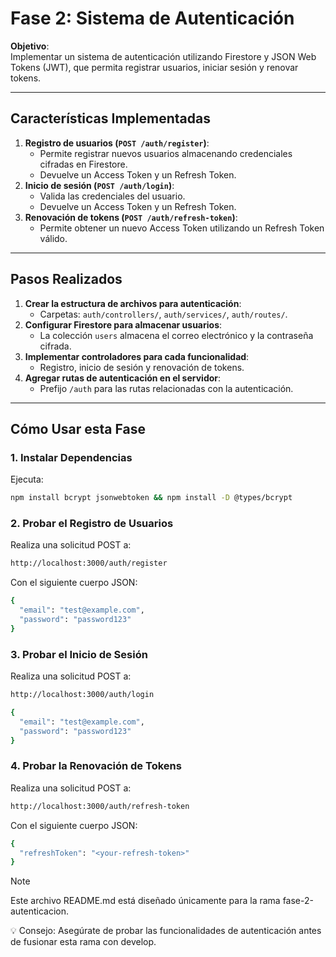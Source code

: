 # Fase 2: Sistema de Autenticación

**Objetivo**:  
Implementar un sistema de autenticación utilizando Firestore y JSON Web Tokens (JWT), que permita registrar usuarios, iniciar sesión y renovar tokens.

---

## Características Implementadas

1. **Registro de usuarios (`POST /auth/register`)**:
   - Permite registrar nuevos usuarios almacenando credenciales cifradas en Firestore.
   - Devuelve un Access Token y un Refresh Token.
2. **Inicio de sesión (`POST /auth/login`)**:
   - Valida las credenciales del usuario.
   - Devuelve un Access Token y un Refresh Token.
3. **Renovación de tokens (`POST /auth/refresh-token`)**:
   - Permite obtener un nuevo Access Token utilizando un Refresh Token válido.

---

## Pasos Realizados

1. **Crear la estructura de archivos para autenticación**:
   - Carpetas: `auth/controllers/`, `auth/services/`, `auth/routes/`.
2. **Configurar Firestore para almacenar usuarios**:
   - La colección `users` almacena el correo electrónico y la contraseña cifrada.
3. **Implementar controladores para cada funcionalidad**:
   - Registro, inicio de sesión y renovación de tokens.
4. **Agregar rutas de autenticación en el servidor**:
   - Prefijo `/auth` para las rutas relacionadas con la autenticación.

---

## Cómo Usar esta Fase

### 1. Instalar Dependencias
Ejecuta:

```bash
npm install bcrypt jsonwebtoken && npm install -D @types/bcrypt
```

### 2. Probar el Registro de Usuarios
Realiza una solicitud POST a:
```bash
http://localhost:3000/auth/register
```

Con el siguiente cuerpo JSON:
```bash
{
  "email": "test@example.com",
  "password": "password123"
}
```

### 3. Probar el Inicio de Sesión
Realiza una solicitud POST a:
```bash
http://localhost:3000/auth/login
```

```bash
{
  "email": "test@example.com",
  "password": "password123"
}
```

### 4. Probar la Renovación de Tokens
Realiza una solicitud POST a:

```bash
http://localhost:3000/auth/refresh-token
```
Con el siguiente cuerpo JSON:
```bash
{
  "refreshToken": "<your-refresh-token>"
}
```

> [!NOTE] 
> Este archivo README.md está diseñado únicamente para la rama fase-2-autenticacion.
>
> 💡 Consejo: Asegúrate de probar las funcionalidades de autenticación antes de fusionar esta rama con develop.